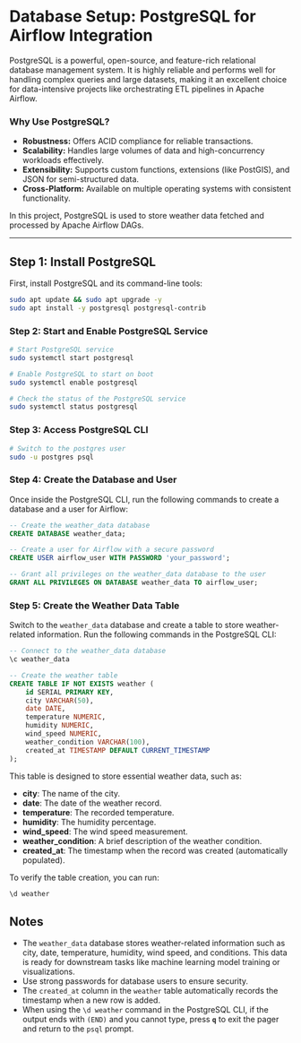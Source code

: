 # Database Setup: PostgreSQL for Airflow Integration

PostgreSQL is a powerful, open-source, and feature-rich relational database management system. It is highly reliable and performs well for handling complex queries and large datasets, making it an excellent choice for data-intensive projects like orchestrating ETL pipelines in Apache Airflow.

### Why Use PostgreSQL?
- **Robustness:** Offers ACID compliance for reliable transactions.
- **Scalability:** Handles large volumes of data and high-concurrency workloads effectively.
- **Extensibility:** Supports custom functions, extensions (like PostGIS), and JSON for semi-structured data.
- **Cross-Platform:** Available on multiple operating systems with consistent functionality.

In this project, PostgreSQL is used to store weather data fetched and processed by Apache Airflow DAGs.

---

## Step 1: Install PostgreSQL
First, install PostgreSQL and its command-line tools:

```bash
sudo apt update && sudo apt upgrade -y
sudo apt install -y postgresql postgresql-contrib
```

### Step 2: Start and Enable PostgreSQL Service

```bash
# Start PostgreSQL service
sudo systemctl start postgresql

# Enable PostgreSQL to start on boot
sudo systemctl enable postgresql

# Check the status of the PostgreSQL service
sudo systemctl status postgresql
```
### Step 3: Access PostgreSQL CLI

```bash
# Switch to the postgres user
sudo -u postgres psql
```

### Step 4: Create the Database and User

Once inside the PostgreSQL CLI, run the following commands to create a database and a user for Airflow:

```sql
-- Create the weather_data database
CREATE DATABASE weather_data;

-- Create a user for Airflow with a secure password
CREATE USER airflow_user WITH PASSWORD 'your_password';

-- Grant all privileges on the weather_data database to the user
GRANT ALL PRIVILEGES ON DATABASE weather_data TO airflow_user;
```
### Step 5: Create the Weather Data Table

Switch to the `weather_data` database and create a table to store weather-related information. Run the following commands in the PostgreSQL CLI:

```sql
-- Connect to the weather_data database
\c weather_data

-- Create the weather table
CREATE TABLE IF NOT EXISTS weather (
    id SERIAL PRIMARY KEY,
    city VARCHAR(50),
    date DATE,
    temperature NUMERIC,
    humidity NUMERIC,
    wind_speed NUMERIC,
    weather_condition VARCHAR(100),
    created_at TIMESTAMP DEFAULT CURRENT_TIMESTAMP
);
```
This table is designed to store essential weather data, such as:

- **city**: The name of the city.
- **date**: The date of the weather record.
- **temperature**: The recorded temperature.
- **humidity**: The humidity percentage.
- **wind_speed**: The wind speed measurement.
- **weather_condition**: A brief description of the weather condition.
- **created_at**: The timestamp when the record was created (automatically populated).

To verify the table creation, you can run:
```sql
\d weather
```
## Notes

- The `weather_data` database stores weather-related information such as city, date, temperature, humidity, wind speed, and conditions. This data is ready for downstream tasks like machine learning model training or visualizations.
- Use strong passwords for database users to ensure security.
- The `created_at` column in the `weather` table automatically records the timestamp when a new row is added.
- When using the `\d weather` command in the PostgreSQL CLI, if the output ends with `(END)` and you cannot type, press **`q`** to exit the pager and return to the `psql` prompt.

